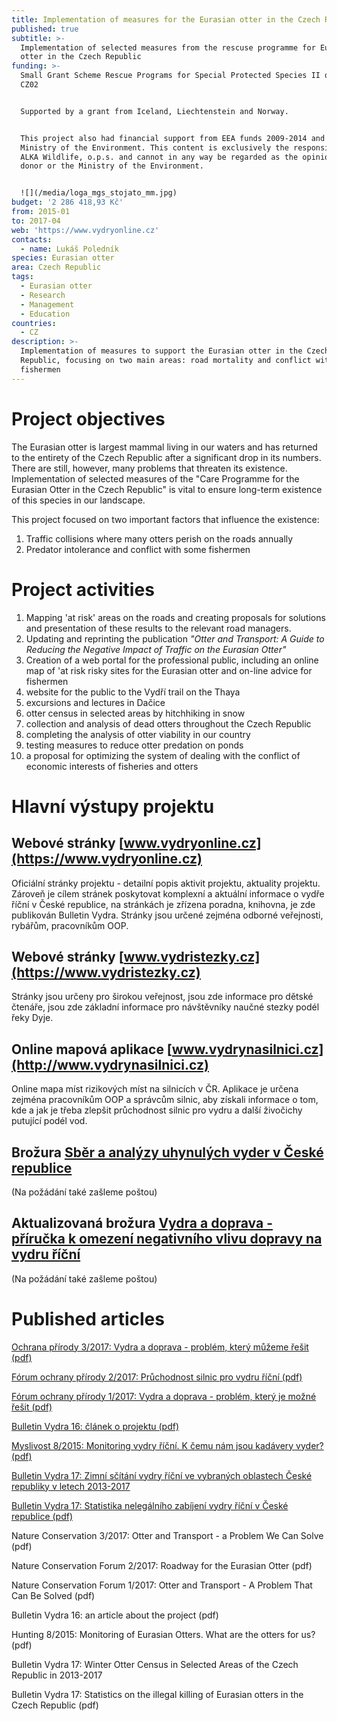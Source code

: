 ```yaml
---
title: Implementation of measures for the Eurasian otter in the Czech Republic
published: true
subtitle: >-
  Implementation of selected measures from the rescuse programme for Eurasian
  otter in the Czech Republic
funding: >-
  Small Grant Scheme Rescue Programs for Special Protected Species II of Program
  CZ02


  Supported by a grant from Iceland, Liechtenstein and Norway. 


  This project also had financial support from EEA funds 2009-2014 and the
  Ministry of the Environment. This content is exclusively the responsibility of
  ALKA Wildlife, o.p.s. and cannot in any way be regarded as the opinion of the
  donor or the Ministry of the Environment.


  ![](/media/loga_mgs_stojato_mm.jpg)
budget: '2 286 418,93 Kč'
from: 2015-01
to: 2017-04
web: 'https://www.vydryonline.cz'
contacts:
  - name: Lukáš Poledník
species: Eurasian otter
area: Czech Republic
tags:
  - Eurasian otter
  - Research
  - Management
  - Education
countries:
  - CZ
description: >-
  Implementation of measures to support the Eurasian otter in the Czech
  Republic, focusing on two main areas: road mortality and conflict with
  fishermen
---
```

# Project objectives

The Eurasian otter is largest mammal living in our waters and has returned to the entirety of the Czech Republic after a significant drop in its numbers. There are still, however, many problems that threaten its existence. Implementation of selected measures of the "Care Programme for the Eurasian Otter in the Czech Republic" is vital to ensure long-term existence of this species in our landscape. 

This project focused on two important factors that influence the existence: 

1. Traffic collisions where many otters perish on the roads annually
2. Predator intolerance and conflict with some fishermen 

# Project activities

1. Mapping 'at risk' areas on the roads and creating proposals for solutions and presentation of these results to the relevant road managers.
2. Updating and reprinting the publication _"Otter and Transport: A Guide to Reducing the Negative Impact of Traffic on the Eurasian Otter"_
3. Creation of a web portal for the professional public, including an online map of 'at risk risky sites for the Eurasian otter and on-line advice for fishermen
4. website for the public to the Vydří trail on the Thaya
5. excursions and lectures in Dačice
6. otter census in selected areas by hitchhiking in snow
7. collection and analysis of dead otters throughout the Czech Republic
8. completing the analysis of otter viability in our country
9. testing measures to reduce otter predation on ponds
10. a proposal for optimizing the system of dealing with the conflict of economic interests of fisheries and otters

# Hlavní výstupy projektu

## Webové stránky [www.vydryonline.cz](https://www.vydryonline.cz)

Oficiální stránky projektu - detailní popis aktivit projektu, aktuality projektu. Zároveň je cílem stránek poskytovat komplexní a aktuální informace o vydře říční v České republice, na stránkách je zřízena poradna, knihovna, je zde publikován Bulletin Vydra. Stránky jsou určené zejména odborné veřejnosti, rybářům, pracovníkům OOP.

## Webové stránky [www.vydristezky.cz](https://www.vydristezky.cz)

Stránky jsou určeny pro širokou veřejnost, jsou zde informace pro dětské čtenáře, jsou zde základní informace pro návštěvníky naučné stezky podél řeky Dyje.

## Online mapová aplikace [www.vydrynasilnici.cz](http://www.vydrynasilnici.cz)

Online mapa míst rizikových míst na silnicích v ČR. Aplikace je určena zejména pracovníkům OOP a správcům silnic, aby získali informace o tom, kde a jak je třeba zlepšit průchodnost silnic pro vydru a další živočichy putující podél vod. 

## Brožura [Sběr a analýzy uhynulých vyder v České republice](/media/ALKA_-_Sb_r_a_anal_zy_vyder_-_web.pdf)

(Na požádání také zašleme poštou)

## Aktualizovaná brožura [Vydra a doprava - příručka k omezení negativního vlivu dopravy na vydru říční](/media/vydra%20a%20doprava%20-%20web_2.pdf)

(Na požádání také zašleme poštou)

# Published articles

[Ochrana přírody 3/2017: Vydra a doprava - problém, který můžeme řešit (pdf)](/media/OP_03_2017_vydry.pdf)

[Fórum ochrany přírody 2/2017: Průchodnost silnic pro vydru říční
 (pdf)](/media/12-pruchodnost-silnic-z-pohledu-vydry-ricni.pdf)

[Fórum ochrany přírody 1/2017: Vydra a doprava - problém, který je možné řešit
 (pdf)](/media/11-vydra-a-doprava-problem-ktery-je-mozne-resit.pdf)

[Bulletin Vydra 16: článek o projektu (pdf)](/media/8_Polednikova_etal_75_79.pdf)

[Myslivost 8/2015: Monitoring vydry říční. K čemu nám jsou kadávery vyder? (pdf)](/media/Myslivost_Vydra_2015_FINAL.pdf)

[Bulletin Vydra 17: Zimní sčítání vydry říční ve vybraných oblastech České republiky v letech 2013-2017](/media/Polednik_etal_14_25.pdf)

[Bulletin Vydra 17: Statistika nelegálního zabíjení vydry říční v České republice (pdf)](/media/Polednikova_etal_58_66.pdf)

Nature Conservation 3/2017: Otter and Transport - a Problem We Can Solve (pdf)

Nature Conservation Forum 2/2017: Roadway for the Eurasian Otter (pdf)

Nature Conservation Forum 1/2017: Otter and Transport - A Problem That Can Be Solved (pdf)

Bulletin Vydra 16: an article about the project (pdf)

Hunting 8/2015: Monitoring of Eurasian Otters. What are the otters for us? (pdf)

Bulletin Vydra 17: Winter Otter Census in Selected Areas of the Czech Republic in 2013-2017

Bulletin Vydra 17: Statistics on the illegal killing of Eurasian otters in the Czech Republic (pdf)
